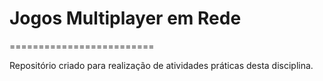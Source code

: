 # Jogos Multiplayer em Rede
=========================

Repositório criado para realização de atividades práticas desta disciplina.
